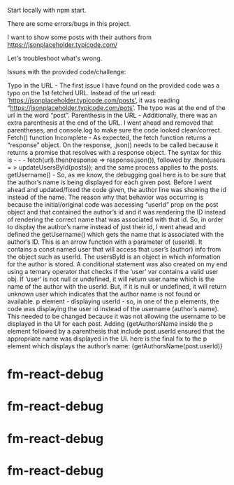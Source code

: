 Start locally with npm start.

There are some errors/bugs in this project.

I want to show some posts with their authors from https://jsonplaceholder.typicode.com/

Let's troubleshoot what's wrong.




Issues with the provided code/challenge:

Typo in the URL - The first issue I have found on the provided code was a typo on the 1st fetched URL. Instead of the url read: ‘https://jsonplaceholder.typicode.com/posts’, it was reading “https://jsonplaceholder.typicode.com/pots’. The typo was at the end of the url in the word “post”.
Parenthesis in the URL - Additionally, there was an extra parenthesis at the end of the URL. I went ahead and removed that parentheses, and console.log to make sure the code looked clean/correct.
Fetch() function Incomplete - As expected, the fetch function returns a “response” object. On the response, .json() needs to be called because it returns a promise that resolves with a response object. The syntax for this is - - - fetch(url).then(response => response.json()), followed by .then(users = > updateUsersById(posts)); and the same process applies to the posts.
getUsername() - So, as we know, the debugging goal here is to be sure that the author’s name is being displayed for each given post. Before I went ahead and updated/fixed the code given, the author line was showing the id instead of the name. The reason why that behavior was occurring is because the initial/original code was accessing “userId” prop on the post object and that contained the author’s id and it was rendering the ID instead of rendering the correct name that was associated with that id. So, in order to display the author’s name instead of just their id, I went ahead and defined the getUsername() which gets the name that is associated with the author’s ID. This is an arrow function with a parameter of (userId). It contains a const named user that will access that user’s (author) info from the object such as userId. The usersById is an object in which information for the author is stored. A conditional statement was also created on my end using a ternary operator that checks if the ‘user’ var contains a valid user obj. If ‘user’ is not null or undefined, it will return user.name which is the name of the author with the userId. But, if it is null or undefined, it will return unknown user which indicates that the author name is not found or available.
p element - displaying userId - so, in one of the p elements, the code was displaying the user id instead of the username (author’s name). This needed to be changed because it was not allowing the username to be displayed in the UI for each post. Adding {getAuthorsName inside the p element followed by a parenthesis that include post.userId ensured that the appropriate name was displayed in the UI. here is the final fix to the p element which displays the author’s name: {getAuthorsName(post.userId)}
# fm-react-debug
# fm-react-debug
# fm-react-debug
# fm-react-debug
